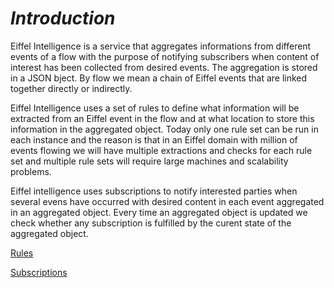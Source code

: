 
# _Introduction_

Eiffel Intelligence is a service that aggregates informations from different events of a flow with the purpose of notifying subscribers when content of interest has been collected from desired events. The aggregation is stored in a JSON bject. By flow we mean a chain of Eiffel events that are linked together directly or indirectly. 

Eiffel Intelligence uses a set of rules to define what information will be extracted from an Eiffel event in the flow and at what location to store this information in the aggregated object. Today only one rule set can be run in each instance and the reason is that in an Eiffel domain with million of events flowing we will have multiple extractions and checks for each rule set and multiple rule sets will require large machines and scalability problems.

Eiffel intelligence uses subscriptions to notify interested parties when several evens have occurred with desired content in each event aggregated in an aggregated object. Every time an aggregated object is updated we check whether any subscription is fulfilled by the curent state of the aggregated object. 

[Rules](rules.md)

[Subscriptions](subscription.md)
